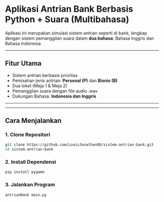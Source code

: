 # Aplikasi Antrian Bank Berbasis Python + Suara (Multibahasa)

Aplikasi ini merupakan simulasi sistem antrian seperti di bank, lengkap dengan sistem pemanggilan suara dalam **dua bahasa**: Bahasa Inggris dan Bahasa Indonesia.

---

## Fitur Utama

-  Sistem antrian berbasis prioritas
-  Pemisahan jenis antrian: **Personal (P)** dan **Bisnis (B)**
-  Dua loket (Meja 1 & Meja 2)
-  Pemanggilan suara dengan file audio .wav
-  Dukungan Bahasa: **Indonesia dan Inggris**

---


---

## Cara Menjalankan

### 1. Clone Repositori
```bash
git clone https://github.com/LouisJonathan88/sistem-antrian-bank.git
cd sistem-antrian-bank
```

### 2. Install Dependensi
```bash
pip install pygame
```

### 3. Jalankan Program
```bash
antrianBank main.py
```
